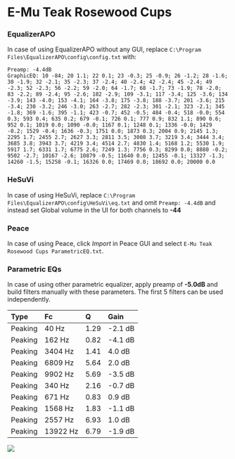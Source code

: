 # E-Mu Teak Rosewood Cups

### EqualizerAPO
In case of using EqualizerAPO without any GUI, replace `C:\Program Files\EqualizerAPO\config\config.txt`
with:
```
Preamp: -4.4dB
GraphicEQ: 10 -84; 20 1.1; 22 0.1; 23 -0.3; 25 -0.9; 26 -1.2; 28 -1.6; 30 -1.9; 32 -2.1; 35 -2.3; 37 -2.4; 40 -2.4; 42 -2.4; 45 -2.4; 49 -2.3; 52 -2.3; 56 -2.2; 59 -2.0; 64 -1.7; 68 -1.7; 73 -1.9; 78 -2.0; 83 -2.2; 89 -2.4; 95 -2.6; 102 -2.9; 109 -3.1; 117 -3.4; 125 -3.6; 134 -3.9; 143 -4.0; 153 -4.1; 164 -3.8; 175 -3.8; 188 -3.7; 201 -3.6; 215 -3.4; 230 -3.2; 246 -3.0; 263 -2.7; 282 -2.3; 301 -2.1; 323 -2.1; 345 -1.8; 369 -1.6; 395 -1.1; 423 -0.7; 452 -0.5; 484 -0.4; 518 -0.0; 554 0.3; 593 0.4; 635 0.2; 679 -0.1; 726 0.1; 777 0.9; 832 1.1; 890 0.6; 952 0.1; 1019 0.0; 1090 -0.0; 1167 0.1; 1248 0.1; 1336 -0.0; 1429 -0.2; 1529 -0.4; 1636 -0.3; 1751 0.0; 1873 0.3; 2004 0.9; 2145 1.3; 2295 1.7; 2455 2.7; 2627 3.3; 2811 3.5; 3008 3.7; 3219 3.4; 3444 3.4; 3685 3.8; 3943 3.7; 4219 3.4; 4514 2.7; 4830 1.4; 5168 1.2; 5530 1.9; 5917 1.7; 6331 1.7; 6775 2.6; 7249 1.3; 7756 0.3; 8299 0.0; 8880 -0.2; 9502 -2.7; 10167 -2.6; 10879 -0.5; 11640 0.0; 12455 -0.1; 13327 -1.3; 14260 -1.5; 15258 -0.1; 16326 0.0; 17469 0.0; 18692 0.0; 20000 0.0
```

### HeSuVi
In case of using HeSuVi, replace `C:\Program Files\EqualizerAPO\config\HeSuVi\eq.txt` and omit `Preamp:
-4.4dB` and instead set Global volume in the UI for both channels to **-44**

### Peace
In case of using Peace, click *Import* in Peace GUI and select `E-Mu Teak Rosewood Cups ParametricEQ.txt`.

### Parametric EQs
In case of using other parametric equalizer, apply preamp of **-5.0dB** and build filters manually with
these parameters. The first 5 filters can be used independently.

| Type    | Fc       |    Q | Gain    |
|:--------|:---------|:-----|:--------|
| Peaking | 40 Hz    | 1.29 | -2.1 dB |
| Peaking | 162 Hz   | 0.82 | -4.1 dB |
| Peaking | 3404 Hz  | 1.41 | 4.0 dB  |
| Peaking | 6809 Hz  | 5.64 | 2.0 dB  |
| Peaking | 9902 Hz  | 5.69 | -3.5 dB |
| Peaking | 340 Hz   | 2.16 | -0.7 dB |
| Peaking | 671 Hz   | 0.83 | 0.9 dB  |
| Peaking | 1568 Hz  | 1.83 | -1.1 dB |
| Peaking | 2557 Hz  | 6.93 | 1.0 dB  |
| Peaking | 13922 Hz | 6.79 | -1.9 dB |

![](https://raw.githubusercontent.com/jaakkopasanen/AutoEq/master/results/innerfidelity/sbaf-serious/E-Mu%20Teak%20Rosewood%20Cups/E-Mu%20Teak%20Rosewood%20Cups.png)